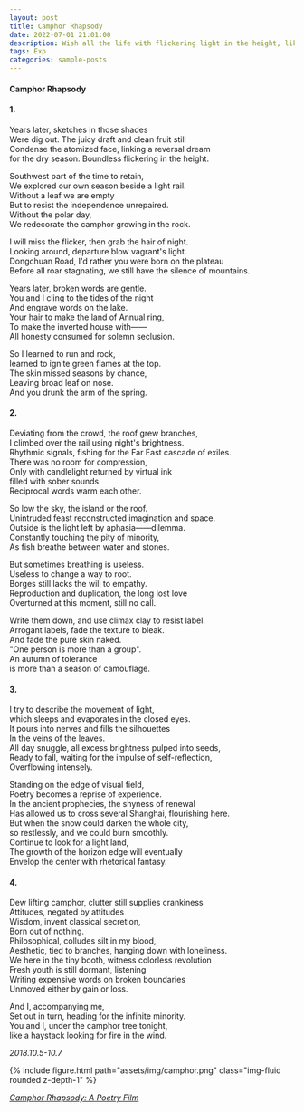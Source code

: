 ```yaml
---
layout: post
title: Camphor Rhapsody
date: 2022-07-01 21:01:00
description: Wish all the life with flickering light in the height, like the camphor tree.
tags: Exp
categories: sample-posts
---
```


#### Camphor Rhapsody

#### 1.

Years later, sketches in those shades   
Were dig out. The juicy draft and clean fruit still  
Condense the atomized face, linking a reversal dream  
for the dry season. Boundless flickering in the height.  

Southwest part of the time to retain,   
We explored our own season beside a light rail.   
Without a leaf we are empty   
But to resist the independence unrepaired.  
Without the polar day,  
We redecorate the camphor growing in the rock.  

I will miss the flicker, then grab the hair of night.  
Looking around, departure blow vagrant's light.  
Dongchuan Road, I'd rather you were born on the plateau  
Before all roar stagnating, we still have the silence of mountains.  

Years later, broken words are gentle.   
You and I cling to the tides of the night   
And engrave words on the lake.  
Your hair to make the land of Annual ring,  
To make the inverted house with——  
All honesty consumed for solemn seclusion.  

So I learned to run and rock,   
learned to ignite green flames at the top.  
The skin missed seasons by chance,  
Leaving broad leaf on nose.  
And you drunk the arm of the spring.  

#### 2.

Deviating from the crowd, the roof grew branches,  
I climbed over the rail using night's brightness.  
Rhythmic signals, fishing for the Far East cascade of exiles.   
There was no room for compression,   
Only with candlelight returned by virtual ink  
filled with sober sounds.  
Reciprocal words warm each other.  

So low the sky, the island or the roof.   
Unintruded feast reconstructed imagination and space.  
Outside is the light left by aphasia——dilemma.  
Constantly touching the pity of minority,  
As fish breathe between water and stones.  

But sometimes breathing is useless.   
Useless to change a way to root.  
Borges still lacks the will to empathy.  
Reproduction and duplication, the long lost love  
Overturned at this moment, still no call.  

Write them down, and use climax clay to resist label.   
Arrogant labels, fade the texture to bleak.  
And fade the pure skin naked.  
"One person is more than a group".   
An autumn of tolerance   
is more than a season of camouflage.  

#### 3.

I try to describe the movement of light,  
which sleeps and evaporates in the closed eyes.  
It pours into nerves and fills the silhouettes  
In the veins of the leaves.   
All day snuggle, all excess brightness pulped into seeds,  
Ready to fall, waiting for the impulse of self-reflection,  
Overflowing intensely.  

Standing on the edge of visual field,  
Poetry becomes a reprise of experience.  
In the ancient prophecies, the shyness of renewal  
Has allowed us to cross several Shanghai, flourishing here.  
But when the snow could darken the whole city,  
so restlessly, and we could burn smoothly.  
Continue to look for a light land,  
The growth of the horizon edge will eventually  
Envelop the center with rhetorical fantasy.  

#### 4.

Dew lifting camphor, clutter still supplies crankiness  
Attitudes, negated by attitudes  
Wisdom, invent classical secretion,  
Born out of nothing.  
Philosophical, colludes silt in my blood,   
Aesthetic, tied to branches, hanging down with loneliness.  
We here in the tiny booth, witness colorless revolution  
Fresh youth is still dormant, listening  
Writing expensive words on broken boundaries  
Unmoved either by gain or loss.  

And I, accompanying me,   
Set out in turn, heading for the infinite minority.  
You and I, under the camphor tree tonight,  
like a haystack looking for fire in the wind.  

*2018.10.5-10.7*


<div class="row mt-3">
    <div class="col-sm mt-2 mt-md-0">
        {% include figure.html path="assets/img/camphor.png" class="img-fluid rounded z-depth-1" %}
    </div>
    <div class="col-sm mt-5 mt-md-0">
    </div>
</div>


*[Camphor Rhapsody: A Poetry Film](https://www.bilibili.com/video/BV1pt41127Z2/?spm_id_from=333.337.search-card.all.click)*